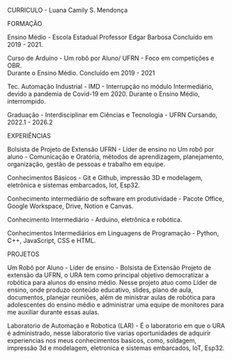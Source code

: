 CURRICULO - Luana Camily S. Mendonça

FORMAÇÃO

Ensino Médio - Escola Estadual Professor Edgar Barbosa 
Concluído em  2019 - 2021.

Curso de Arduino -  Um robô por Aluno/ UFRN - Foco em  competições e OBR.  
Durante o Ensino Médio. Concluído em 2019 - 2021

Tec. Automação Industrial - IMD - Interrupção no módulo Intermediário, devido a pandemia de Covid-19 em 2020.
Durante o Ensino Médio, interrompido.

Graduação - Interdisciplinar em Ciências e Tecnologia - UFRN 
Cursando,  2022.1 - 2026.2 

EXPERIÊNCIAS

Bolsista de Projeto de Extensão UFRN - Líder de ensino no Um robô por aluno - Comunicação e Oratória, métodos de aprendizagem, planejamento, organização, gestão de pessoas e trabalho em equipe.

Conhecimentos Básicos - Git e Github, impressão 3D e modelagem, eletrônica e sistemas embarcados, Iot, Esp32.  

Conhecimento intermediário de software em produtividade - Pacote Office, Google Workspace, Drive, Notion e Canvas.

Conhecimento Intermediário - Arduino, eletrônica e robótica.

Conhecimentos Intermediários em Linguagens de Programação - Python, C++, JavaScript, CSS e  HTML.

PROJETOS

Um Robô por Aluno - Líder de ensino - Bolsista de Extensão
Projeto de extensão da UFRN, o URA tem como principal objetivo democratizar a robótica para alunos do ensino médio. Nesse projeto atuo como Líder de ensino, onde produzo conteúdo educativo, slides, plano de aula, documentos, planejar reuniões, além de ministrar aulas de robótica para adolescentes do ensino médio e administrar uma equipe de monitores para me auxiliar durante essas aulas.

Laboratorio de Automação e Robotica (LAR) - É o laboratorio em que o URA é administrado, nesse laboratorio tive varias oportunidades de adquirir experiencias nos meus conhecimentos basicos, como, soldagem, impressão 3d e modelagem, eletronica e sistemas embarcados, IoT, Esp32.
